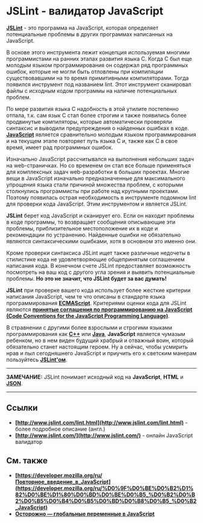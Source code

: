 JSLint - валидатор JavaScript
=============================
**[JSLint](http://www.jslint.com/lint.html)** - это программа на JavaScript, которая определяет потенциальные проблемы в других программах написанных на JavaScript.

В основе этого инструмента лежит концепция используемая многими программистами на ранних этапах развития языка С. Когда С был еще молодым языком программирования он содержал ряд программных ошибок, которые не могли быть отловлены при компиляции существовавшими на то время примитивными компиляторами. Тогда появился инструмент под названием lint. Этот инструмент сканировал файлы с исходным кодом программы на наличие потенциальных проблем.

По мере развития языка С надобность в этой утилите постепенно отпала, т.к. сам язык С стал более строгим и также появились более продвинутые компиляторы, которые автоматически проверяли синтаксис и выводили предупреждения о найденных ошибках в коде.
**[JavaScript](https://github.com/uran1980/my-blog/blob/master/JavaScript/JavaScript.md)** является сравнительно молодым языком программирования и на текущем этапе повторяет путь языка С и, также как С в свое время, имеет рад программных ошибок.

Изначально JavaScript рассчитывался на выполнения небольших задач на web-страничках. Но со временем он стал все больше применяться для комплексных задач web-разработки в больших проектах. Многие вещи в JavaScript изначально предназначенные для максимального упрощения языка стали причиной множества проблем, с которыми столкнулись программисты при работе над крупными проектами. Поэтому появилась острая необходимость в инструменте подомном lint для проверки кода JavaScript. Этим инструментом и является JSLint.


**JSLint** берет код JavaScript и сканирует его. Если он находит проблемы в коде программы, то возвращает сообщения описывающие эти проблемы, приблизительное местоположение их в коде и рекомендации по устранению. Найденные ошибки не обязательно являются синтаксическими ошибками, хотя в основном это именно они.

Кроме проверки синтаксиса JSLint ищет также различные недочеты в стилистике кода не удовлетворяющие общепринятым соглашением написания кода. В конечном счете JSLint предоставляет возможность посмотреть на ваш код с другого угла зрения и выявить потенциальные проблемы. **Но это не значит, что JSLint будет за вас думать!**

**JSLint** при проверке вашего кода использует более жесткие критерии написания JavaScript, чем те что описаны в стандарте языка программирования **[ECMAScript](http://www.ecmascript.org/docs.php)**. Критериями оценки кода для JSLint являются **[принятые соглашения по программированию на JavaScript (Code Conventions for the JavaScript Programming Language)](http://javascript.crockford.com/code.html)**.

В стравнении с другими более взрослыми и строгими языками программирования как **[C++](http://ru.wikipedia.org/wiki/C%2B%2B)** или **[Java](http://ru.wikipedia.org/wiki/Java)**, **JavaScript** является чумазым ребенком, но в нем виден будущий храбрый и отважный воин, который обязательно станет настоящим героем. Ну а сейчас, чтобы усмирить нрав и пыл сегодняшнего JavaScript и приучить его к светским манерам пользуйтесь **[JSLint'ом](http://www.jslint.com/lint.html)**.

***
**ЗАМЕЧАНИЕ:**
JSLint понимает исходный код на **JavaScript**, **HTML** и **[JSON](http://www.json.org/json-ru.html)**.
***

## Ссылки
* **[http://www.jslint.com/lint.html](http://www.jslint.com/lint.html)** - более подробное описание (англ.)
* **[http://www.jslint.com/](http://www.jslint.com/)** - онлайн JavaScript валидатор


## См. также
* **[https://developer.mozilla.org/ru/Повторное_введение_в_JavaScript](https://developer.mozilla.org/ru/%D0%9F%D0%BE%D0%B2%D1%82%D0%BE%D1%80%D0%BD%D0%BE%D0%B5_%D0%B2%D0%B2%D0%B5%D0%B4%D0%B5%D0%BD%D0%B8%D0%B5_%D0%B2_JavaScript)**
* **[Осторожно — глобальные переменные в JavaScript](https://github.com/uran1980/my-blog/blob/master/JavaScript/Global-variables-in-JavaScript.md)**









